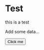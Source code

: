 # Test

this is a test

<script>
alert('you have been hacked!')
</script> 

Add some data...

<button onclick="alert('you have been hacked!')">Click me</button>
